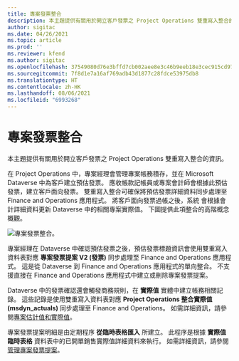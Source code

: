 ```yaml
---
title: 專案發票整合
description: 本主題提供有關用於開立客戶發票之 Project Operations 雙重寫入整合的資訊。
author: sigitac
ms.date: 04/26/2021
ms.topic: article
ms.prod: ''
ms.reviewer: kfend
ms.author: sigitac
ms.openlocfilehash: 37549080d76e3bffd7cb002aee8e3c46b9eeb18e3cec915cd971881b69747534
ms.sourcegitcommit: 7f8d1e7a16af769adb43d1877c28fdce53975db8
ms.translationtype: HT
ms.contentlocale: zh-HK
ms.lasthandoff: 08/06/2021
ms.locfileid: "6993268"
---
```

# <a name="project-invoice-integration"></a>專案發票整合

本主題提供有關用於開立客戶發票之 Project Operations 雙重寫入整合的資訊。

在 Project Operations 中，專案經理會管理專案帳務積存，並在 Microsoft Dataverse 中為客戶建立預估發票。 應收帳款記帳員或專案會計師會根據此預估發票，建立客戶面向發票。 雙重寫入整合可確保將預估發票詳細資料同步處理至 Finance and Operations 應用程式。 將客戶面向發票過帳之後，系統 會根據會計詳細資料更新 Dataverse 中的相關專案實際值。 下圖提供此項整合的高階概念概觀。

   ![專案發票整合。](./media/DW5Invoicing.png)

專案經理在 Dataverse 中確認預估發票之後，預估發票標題資訊會使用雙重寫入資料表對應 **專案發票提案 V2 (發票)** 同步處理至 Finance and Operations 應用程式。 這是從 Dataverse 到 Finance and Operations 應用程式的單向整合。 不支援直接在 Finance and Operations 應用程式中建立或刪除專案發票提案。

Dataverse 中的發票確認還會觸發商務規則，在 **實際值** 實體中建立帳務相關記錄。 這些記錄是使用雙重寫入資料表對應 **Project Operations 整合實際值 (msdyn\_actuals)** 同步處理至 Finance and Operations。 如需詳細資訊，請參閱[專案估計值和實際值](resource-dual-write-estimates-actuals.md)。 

專案發票提案明細是由定期程序 **從臨時表格匯入** 所建立。 此程序是根據 **實際值臨時表格** 資料表中的已開單銷售實際值詳細資料來執行。 如需詳細資訊，請參閱[管理專案發票提案](../invoicing/format-update-project-invoice-proposals.md#create-project-invoice-proposals)。 
